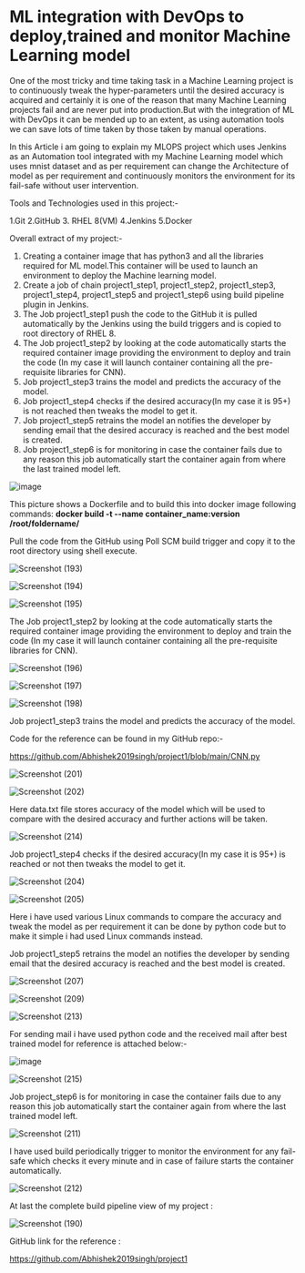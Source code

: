 # ML integration with DevOps to deploy,trained and monitor Machine Learning model
One of the most tricky and time taking task in a Machine Learning project is to continuously tweak the hyper-parameters until the desired accuracy is acquired and certainly it is one of the reason that many Machine Learning projects fail and are never put into production.But with the integration of ML with DevOps it can be mended up to an extent, as using automation tools we can save lots of time taken by those taken by manual operations.

In this Article i am going to explain my MLOPS project which uses Jenkins as an Automation tool integrated with my Machine Learning model which uses mnist dataset and as per requirement can change the Architecture of model as per requirement and continuously monitors the environment for its fail-safe without user intervention.

Tools and Technologies used in this project:-

1.Git 2.GitHub 3. RHEL 8(VM) 4.Jenkins 5.Docker

Overall extract of my project:-

1. Creating a container image that has python3 and all the libraries required for ML model.This container will be used to launch an environment to deploy the Machine learning model.
2. Create a job of chain project1_step1, project1_step2, project1_step3, project1_step4, project1_step5 and project1_step6 using build pipeline plugin in Jenkins.
3. The Job project1_step1 push the code to the GitHub it is pulled automatically by the Jenkins using the build triggers and is copied to root directory of RHEL 8.
4. The Job project1_step2 by looking at the code automatically starts the required container image providing the environment to deploy and train the code (In my case it will launch container containing all the pre-requisite libraries for CNN).
5. Job project1_step3 trains the model and predicts the accuracy of the model.
6. Job project1_step4 checks if the desired accuracy(In my case it is 95+) is not reached then tweaks the model to get it.
7. Job project1_step5 retrains the model an notifies the developer by sending email that the desired accuracy is reached and the best model is created.
8. Job project1_step6 is for monitoring in case the container fails due to any reason this job automatically start the container again from where the last trained model left.

![image](https://user-images.githubusercontent.com/64477686/128171523-80d1d5ec-48ed-43f3-b524-0d0ef0bccc1e.png)

This picture shows a Dockerfile and to build this into docker image following commands:
**docker build -t --name container_name:version /root/foldername/**

Pull the code from the GitHub using Poll SCM build trigger and copy it to the root directory using shell execute.


![Screenshot (193)](https://user-images.githubusercontent.com/64477686/132846717-f0a3edaa-2e48-477e-b92b-f1953db37d94.png)

![Screenshot (194)](https://user-images.githubusercontent.com/64477686/132846926-5daf6302-ffb9-489d-83b4-17066dc72d44.png)

![Screenshot (195)](https://user-images.githubusercontent.com/64477686/132846955-8b9d3e7d-7415-4359-aca4-d7572d84a3a9.png)


The Job project1_step2 by looking at the code automatically starts the required container image providing the environment to deploy and train the code (In my case it will launch container containing all the pre-requisite libraries for CNN).


![Screenshot (196)](https://user-images.githubusercontent.com/64477686/132847453-d2c43d87-7385-4fac-860e-03e47ea11fbc.png)

![Screenshot (197)](https://user-images.githubusercontent.com/64477686/132847473-f13294d5-a06e-4fa1-9a69-c400a03b1e5d.png)

![Screenshot (198)](https://user-images.githubusercontent.com/64477686/132848250-38db0b16-7a81-4a85-9bbf-0704c1b5de7c.png)


Job project1_step3 trains the model and predicts the accuracy of the model.

Code for the reference can be found in my GitHub repo:-

https://github.com/Abhishek2019singh/project1/blob/main/CNN.py


![Screenshot (201)](https://user-images.githubusercontent.com/64477686/132848863-2f67d0d1-e1ce-42e8-b2fa-ea3cd5b29f6c.png)

![Screenshot (202)](https://user-images.githubusercontent.com/64477686/132848882-f781094b-2979-4072-b537-d5d2e7168a43.png)


Here data.txt file stores accuracy of the model which will be used to compare with the desired accuracy and further actions will be taken.


![Screenshot (214)](https://user-images.githubusercontent.com/64477686/132850209-04e021a7-cc13-4244-8836-42e216433f47.png)

Job project1_step4 checks if the desired accuracy(In my case it is 95+) is reached or not then tweaks the model to get it.

![Screenshot (204)](https://user-images.githubusercontent.com/64477686/132852324-6cbbe187-d129-435c-9e8b-1cac1c382e39.png)

![Screenshot (205)](https://user-images.githubusercontent.com/64477686/132852344-cefab1f4-4d5b-4cb1-941c-70aee63076c8.png)


Here i have used various Linux commands to compare the accuracy and tweak the model as per requirement it can be done by python code but to make it simple i had used Linux commands instead.


Job project1_step5 retrains the model an notifies the developer by sending email that the desired accuracy is reached and the best model is created.

![Screenshot (207)](https://user-images.githubusercontent.com/64477686/132852660-256d1817-b41d-4bcf-97ca-ce690e7977fc.png)

![Screenshot (209)](https://user-images.githubusercontent.com/64477686/132852669-e926a223-d807-45d1-a699-0b15998b43c6.png)

![Screenshot (213)](https://user-images.githubusercontent.com/64477686/132852722-993cc82d-0230-459e-9b53-56c7e2fd6408.png)


For sending mail i have used python code and the received mail after best trained model for reference is attached below:-

![image](https://user-images.githubusercontent.com/64477686/132852843-f7be1d6a-bff8-4f15-a7ea-42964dd77c88.png)

![Screenshot (215)](https://user-images.githubusercontent.com/64477686/132853430-0fae088c-968a-4645-922f-0a83819cafc2.png)


Job project_step6 is for monitoring in case the container fails due to any reason this job automatically start the container again from where the last trained model left.

![Screenshot (211)](https://user-images.githubusercontent.com/64477686/132853541-12f75bb0-8cbd-460b-8287-a2b254ff485e.png)

I have used build periodically trigger to monitor the environment for any fail-safe which checks it every minute and in case of failure starts the container automatically.

![Screenshot (212)](https://user-images.githubusercontent.com/64477686/132853561-666e67f7-bad8-4dd2-9c95-5aabb092154e.png)


At last the complete build pipeline view of my project :

![Screenshot (190)](https://user-images.githubusercontent.com/64477686/132853655-af512052-3cb3-4ee6-9b37-dc09622a0a27.png)



GitHub link for the reference :

https://github.com/Abhishek2019singh/project1

